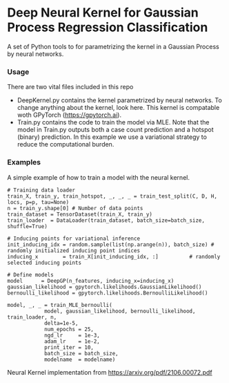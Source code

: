 # Deep Neural Kernel for Gaussian Process Regression Classification
A set of Python tools to for parametrizing the kernel in a Gaussian Process by neural networks.

### Usage
There are two vital files included in this repo 
- DeepKernel.py contains the kernel parametrized by neural networks. To change anything about the kernel, look here. This kernel is compatable woth GPyTorch (https://gpytorch.ai).
- Train.py contains the code to train the model via MLE. Note that the model in Train.py outputs both a case count prediction and a hotspot (binary) prediction. In this example we use a variational strategy to reduce the computational burden.

### Examples

A simple example of how to train a model with the neural kernel.

```
# Training data loader
train_X, train_y, train_hotspot, _, _, _ = train_test_split(C, D, H, locs, p=p, tau=None)
n = train_y.shape[0] # Number of data points
train_dataset = TensorDataset(train_X, train_y)
train_loader  = DataLoader(train_dataset, batch_size=batch_size, shuffle=True)

# Inducing points for variational inference
init_inducing_idx = random.sample(list(np.arange(n)), batch_size) # randomly initialized inducing point indices
inducing_x        = train_X[init_inducing_idx, :]          # randomly selected inducing points

# Define models
model      = DeepGP(n_features, inducing_x=inducing_x)
gaussian_likelihood = gpytorch.likelihoods.GaussianLikelihood()
bernoulli_likelihood = gpytorch.likelihoods.BernoulliLikelihood()

model, _, _ = train_MLE_bernoulli(
			model, gaussian_likelihood, bernoulli_likelihood, train_loader, n, 
			delta=1e-5,
			num_epochs = 25,
			ngd_lr     = 1e-3, 
			adam_lr    = 1e-2,
			print_iter = 10,
			batch_size = batch_size,
			modelname  = modelname)

```

Neural Kernel implementation from https://arxiv.org/pdf/2106.00072.pdf
